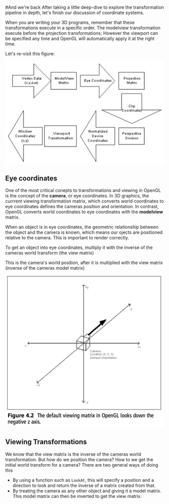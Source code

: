 #And we're back
After taking a little deep-dive to explore the transformation pipeline in depth, let's finish our discussion of coordinate systems.

When you are writing your 3D programs, remember that these transformations execute in a specific order. The modelview transformation execute before the projection transformations; However the viewport can be specified any time and OpenGL will automatically apply it at the right time.

Let's re-visit this figure:

![TRANSFORM](transform.png)

## Eye coordinates
One of the most critical conepts to transformations and viewing in OpenGL is the concept of the __camera__, or eye coordinates. In 3D graphics, the currrent viewing transformation matrix, which converts world coordinates to eye coordinates defines the cameras position and orientation. In contrast, OpenGL converts world coordinates to eye coordinates with the __modelview__ matrix. 

When an object is in eye coordinates, the geometric relationship between the object and the camera is known, which means our ojects are positioned relative to the camera. This is important to render correctly. 

To get an object into eye coordinates, multiply it with the inverse of the cameras world transform (the view matrix)

This is the camera's world position, after it is multiplied with the view matrix (inverse of the cameras model matrix)

![CAM](cam.png)

## Viewing Transformations
We know that the view matrix is the inverse of the cameras world transformation. But how do we position the camera? How to we get the initial world transform for a camera? There are two general ways of doing this

* By using a function such as ```LookAt```, this will specify a position and a direction to look and return the inverse of a matrix created from that.
* By treating the camera as any other object and giving it a model matrix. This model matrix can then be inverted to get the view matrix.